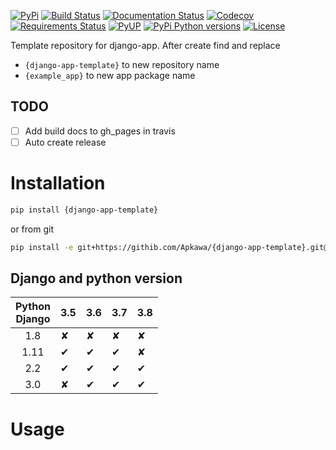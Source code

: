 [![PyPi](https://img.shields.io/pypi/v/{django-app-template}.svg)](https://pypi.python.org/pypi/{django-app-template})
[![Build Status](https://travis-ci.org/Apkawa/{django-app-template}.svg?branch=master)](https://travis-ci.org/Apkawa/{django-app-template})
[![Documentation Status](https://readthedocs.org/projects/{django-app-template}/badge/?version=latest)](https://pytest-ngrok.readthedocs.io/en/latest/?badge=latest)
[![Codecov](https://codecov.io/gh/Apkawa/{django-app-template}/branch/master/graph/badge.svg)](https://codecov.io/gh/Apkawa/{django-app-template})
[![Requirements Status](https://requires.io/github/Apkawa/{django-app-template}/requirements.svg?branch=master)](https://requires.io/github/Apkawa/{django-app-template}/requirements/?branch=master)
[![PyUP](https://pyup.io/repos/github/Apkawa/{django-app-template}/shield.svg)](https://pyup.io/repos/github/Apkawa/{django-app-template})
[![PyPi Python versions](https://img.shields.io/pypi/pyversions/{django-app-template}.svg)](https://pypi.python.org/pypi/{django-app-template})
[![License](https://img.shields.io/badge/license-MIT-blue.svg)](LICENSE)

Template repository for django-app.
After create find and replace 
* `{django-app-template}` to new repository name
* `{example_app}` to new app package name

## TODO

* [ ] Add build docs to gh_pages in travis
* [ ] Auto create release

# Installation

```bash
pip install {django-app-template}
```

or from git

```bash
pip install -e git+https://githib.com/Apkawa/{django-app-template}.git@master#egg={django-app-template}
```

## Django and python version

| Python<br/>Django | 3.5 | 3.6 | 3.7 | 3.8 |
|:-----------------:|-----|-----|-----|-----|
| 1.8               |  ✘  |  ✘  |  ✘  |  ✘  |
| 1.11              |  ✔  |  ✔  |  ✔  |  ✘  |
| 2.2               |  ✔  |  ✔  |  ✔  |  ✔  |
| 3.0               |  ✘  |  ✔  |  ✔  |  ✔  |


# Usage








